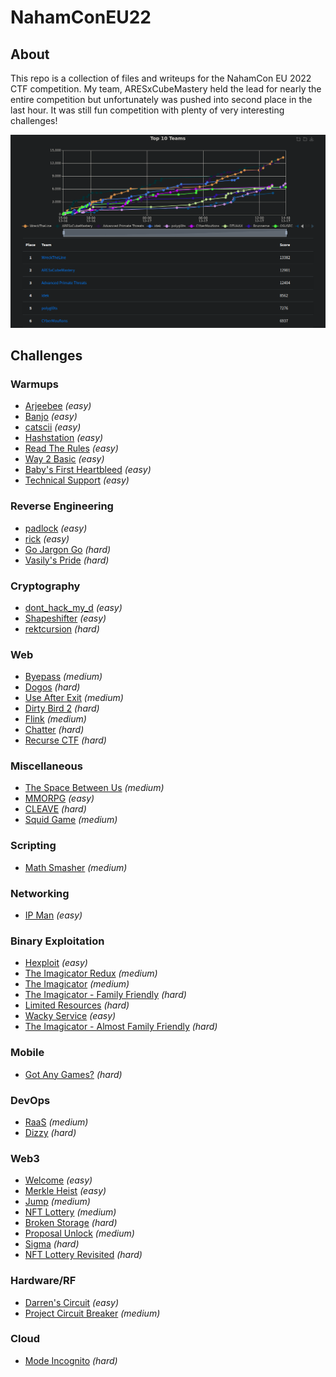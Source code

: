 # NahamConEU22

## About

This repo is a collection of files and writeups for the NahamCon EU 2022 CTF competition. My team, ARESxCubeMastery held the lead for nearly the entire competition but unfortunately was pushed into second place in the last hour. It was still fun competition with plenty of very interesting challenges!

![scoreboard](images/scores.png)

## Challenges

### Warmups

* [Arjeebee](challenges/Warmups/arjeebee/) <em>(easy)</em>
* [Banjo](challenges/Warmups/banjo/) <em>(easy)</em>
* [catscii](challenges/Warmups/catscii/) <em>(easy)</em>
* [Hashstation](challenges/Warmups/hashstation/) <em>(easy)</em>
* [Read The Rules](challenges/Warmups/read-the-rules/) <em>(easy)</em>
* [Way 2 Basic](challenges/Warmups/way-2-basic/) <em>(easy)</em>
* [Baby's First Heartbleed](challenges/Warmups/babys-first-heartbleed/) <em>(easy)</em>
* [Technical Support](challenges/Warmups/technical-support/) <em>(easy)</em>
### Reverse Engineering

* [padlock](challenges/ReverseEngineering/padlock/) <em>(easy)</em>
* [rick](challenges/ReverseEngineering/rick/) <em>(easy)</em>
* [Go Jargon Go](challenges/ReverseEngineering/go-jargon-go/) <em>(hard)</em>
* [Vasily's Pride](challenges/ReverseEngineering/vasilys-pride/) <em>(hard)</em>
### Cryptography

* [dont_hack_my_d](challenges/Cryptography/donthackmyd/) <em>(easy)</em>
* [Shapeshifter](challenges/Cryptography/shapeshifter/) <em>(easy)</em>
* [rektcursion](challenges/Cryptography/rektcursion/) <em>(hard)</em>
### Web

* [Byepass](challenges/Web/byepass/) <em>(medium)</em>
* [Dogos](challenges/Web/dogos/) <em>(hard)</em>
* [Use After Exit](challenges/Web/use-after-exit/) <em>(medium)</em>
* [Dirty Bird 2](challenges/Web/dirty-bird-2/) <em>(hard)</em>
* [Flink](challenges/Web/flink/) <em>(medium)</em>
* [Chatter](challenges/Web/chatter/) <em>(hard)</em>
* [Recurse CTF](challenges/Web/recurse-ctf/) <em>(hard)</em>
### Miscellaneous

* [The Space Between Us](challenges/Miscellaneous/the-space-between-us/) <em>(medium)</em>
* [MMORPG](challenges/Miscellaneous/mmorpg/) <em>(easy)</em>
* [CLEAVE](challenges/Miscellaneous/cleave/) <em>(hard)</em>
* [Squid Game](challenges/Miscellaneous/squid-game/) <em>(medium)</em>
### Scripting

* [Math Smasher](challenges/Scripting/math-smasher/) <em>(medium)</em>
### Networking

* [IP Man](challenges/Networking/ip-man/) <em>(easy)</em>
### Binary Exploitation

* [Hexploit](challenges/BinaryExploitation/hexploit/) <em>(easy)</em>
* [The Imagicator Redux](challenges/BinaryExploitation/the-imagicator-redux/) <em>(medium)</em>
* [The Imagicator](challenges/BinaryExploitation/the-imagicator/) <em>(medium)</em>
* [The Imagicator - Family Friendly](challenges/BinaryExploitation/the-imagicator-family-friendly/) <em>(hard)</em>
* [Limited Resources](challenges/BinaryExploitation/limited-resources/) <em>(hard)</em>
* [Wacky Service](challenges/BinaryExploitation/wacky-service/) <em>(easy)</em>
* [The Imagicator - Almost Family Friendly](challenges/BinaryExploitation/the-imagicator-almost-family-friendly/) <em>(hard)</em>
### Mobile

* [Got Any Games?](challenges/Mobile/got-any-games/) <em>(hard)</em>
### DevOps

* [RaaS](challenges/DevOps/raas/) <em>(medium)</em>
* [Dizzy](challenges/DevOps/dizzy/) <em>(hard)</em>
### Web3

* [Welcome](challenges/Web3/welcome/) <em>(easy)</em>
* [Merkle Heist](challenges/Web3/merkle-heist/) <em>(easy)</em>
* [Jump](challenges/Web3/jump/) <em>(medium)</em>
* [NFT Lottery](challenges/Web3/nft-lottery/) <em>(medium)</em>
* [Broken Storage](challenges/Web3/broken-storage/) <em>(hard)</em>
* [Proposal Unlock](challenges/Web3/proposal-unlock/) <em>(medium)</em>
* [Sigma](challenges/Web3/sigma/) <em>(hard)</em>
* [NFT Lottery Revisited](challenges/Web3/nft-lottery-revisited/) <em>(hard)</em>
### Hardware/RF

* [Darren's Circuit](challenges/Hardware/RF/darrens-circuit/) <em>(easy)</em>
* [Project Circuit Breaker](challenges/Hardware/RF/project-circuit-breaker/) <em>(medium)</em>
### Cloud

* [Mode Incognito](challenges/Cloud/mode-incognito/) <em>(hard)</em>
